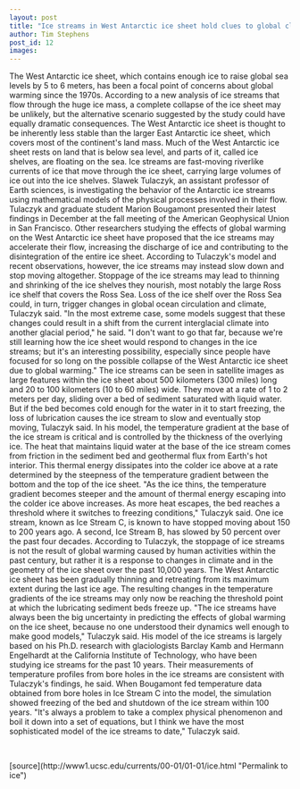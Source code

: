 ```yaml
---
layout: post
title: "Ice streams in West Antarctic ice sheet hold clues to global climate change"
author: Tim Stephens
post_id: 12
images:
---
```


<p>
  The West Antarctic ice sheet, which contains enough ice to raise global sea levels by 5 to 6 meters, has been a focal point of concerns about global warming since the 1970s. According to a new analysis of ice streams that flow through the huge ice mass, a complete collapse of the ice sheet may be unlikely, but the alternative scenario suggested by the study could have equally dramatic consequences. The West Antarctic ice sheet is thought to be inherently less stable than the larger East Antarctic ice sheet, which covers most of the continent's land mass. Much of the West Antarctic ice sheet rests on land that is below sea level, and parts of it, called ice shelves, are floating on the sea. Ice streams are fast-moving riverlike currents of ice that move through the ice sheet, carrying large volumes of ice out into the ice shelves. Slawek Tulaczyk, an assistant professor of Earth sciences, is investigating the behavior of the Antarctic ice streams using mathematical models of the physical processes involved in their flow. Tulaczyk and graduate student Marion Bougamont presented their latest findings in December at the fall meeting of the American Geophysical Union in San Francisco. Other researchers studying the effects of global warming on the West Antarctic ice sheet have proposed that the ice streams may accelerate their flow, increasing the discharge of ice and contributing to the disintegration of the entire ice sheet. According to Tulaczyk's model and recent observations, however, the ice streams may instead slow down and stop moving altogether. Stoppage of the ice streams may lead to thinning and shrinking of the ice shelves they nourish, most notably the large Ross ice shelf that covers the Ross Sea. Loss of the ice shelf over the Ross Sea could, in turn, trigger changes in global ocean circulation and climate, Tulaczyk said. "In the most extreme case, some models suggest that these changes could result in a shift from the current interglacial climate into another glacial period," he said. "I don't want to go that far, because we're still learning how the ice sheet would respond to changes in the ice streams; but it's an interesting possibility, especially since people have focused for so long on the possible collapse of the West Antarctic ice sheet due to global warming." The ice streams can be seen in satellite images as large features within the ice sheet about 500 kilometers (300 miles) long and 20 to 100 kilometers (10 to 60 miles) wide. They move at a rate of 1 to 2 meters per day, sliding over a bed of sediment saturated with liquid water. But if the bed becomes cold enough for the water in it to start freezing, the loss of lubrication causes the ice stream to slow and eventually stop moving, Tulaczyk said. In his model, the temperature gradient at the base of the ice stream is critical and is controlled by the thickness of the overlying ice. The heat that maintains liquid water at the base of the ice stream comes from friction in the sediment bed and geothermal flux from Earth's hot interior. This thermal energy dissipates into the colder ice above at a rate determined by the steepness of the temperature gradient between the bottom and the top of the ice sheet. "As the ice thins, the temperature gradient becomes steeper and the amount of thermal energy escaping into the colder ice above increases. As more heat escapes, the bed reaches a threshold where it switches to freezing conditions," Tulaczyk said. One ice stream, known as Ice Stream C, is known to have stopped moving about 150 to 200 years ago. A second, Ice Stream B, has slowed by 50 percent over the past four decades. According to Tulaczyk, the stoppage of ice streams is not the result of global warming caused by human activities within the past century, but rather it is a response to changes in climate and in the geometry of the ice sheet over the past 10,000 years. The West Antarctic ice sheet has been gradually thinning and retreating from its maximum extent during the last ice age. The resulting changes in the temperature gradients of the ice streams may only now be reaching the threshold point at which the lubricating sediment beds freeze up. "The ice streams have always been the big uncertainty in predicting the effects of global warming on the ice sheet, because no one understood their dynamics well enough to make good models," Tulaczyk said. His model of the ice streams is largely based on his Ph.D. research with glaciologists Barclay Kamb and Hermann Engelhardt at the California Institute of Technology, who have been studying ice streams for the past 10 years. Their measurements of temperature profiles from bore holes in the ice streams are consistent with Tulaczyk's findings, he said. When Bougamont fed temperature data obtained from bore holes in Ice Stream C into the model, the simulation showed freezing of the bed and shutdown of the ice stream within 100 years. "It's always a problem to take a complex physical phenomenon and boil it down into a set of equations, but I think we have the most sophisticated model of the ice streams to date," Tulaczyk said.
</p>
<p>
  <br>

</p>
[source](http://www1.ucsc.edu/currents/00-01/01-01/ice.html "Permalink to ice")
